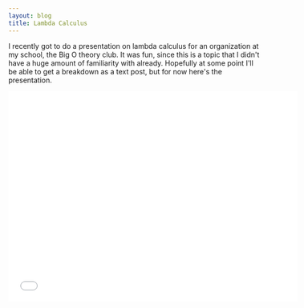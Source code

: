 ```yaml
---
layout: blog
title: Lambda Calculus
---
```


I recently got to do a presentation on lambda calculus for an organization at my school, the Big O theory club. It was fun, since this is a topic that I didn't have a huge amount of familiarity with already. Hopefully at some point I'll be able to get a breakdown as a text post, but for now here's the presentation.

<iframe src="//slides.com/joshuamorton-1/deck/embed?style=light" width="576" height="420" scrolling="no" frameborder="0" webkitallowfullscreen mozallowfullscreen allowfullscreen></iframe>
